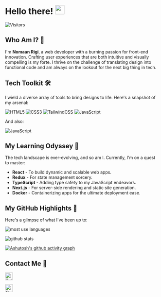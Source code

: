 # Hello there!  <img width="30px" src="https://user-images.githubusercontent.com/74038190/216120981-b9507c36-0e04-4469-8e27-c99271b45ba5.png"/>

![Visitors](https://api.visitorbadge.io/api/visitors?path=https%3A%2F%2Fgithub.com%2Fnomaan-07&countColor=%23263759)

## Who Am I? 🤔
I'm **Nomaan Rigi**, a web developer with a burning passion for front-end innovation. Crafting user experiences that are both intuitive and visually compelling is my forte. I thrive on the challenge of translating design into functional code and am always on the lookout for the next big thing in tech.

## Tech Toolkit 🛠️
I wield a diverse array of tools to bring designs to life. Here's a snapshot of my arsenal:

![HTML5](https://img.shields.io/badge/HTML5-E34F26?style=for-the-badge&logo=html5&logoColor=white)
![CSS3](https://img.shields.io/badge/CSS3-1572B6?style=for-the-badge&logo=css3&logoColor=white)
![TailwindCSS](https://img.shields.io/badge/Tailwind_CSS-38B2AC?style=for-the-badge&logo=tailwind-css&logoColor=white)
![JavaScript](https://img.shields.io/badge/JavaScript-323330?style=for-the-badge&logo=javascript&logoColor=F7DF1E)

And also:

![JavaScript](https://img.shields.io/badge/Python-FFD43B?style=for-the-badge&logo=python&logoColor=blue)

## My Learning Odyssey 🌱
The tech landscape is ever-evolving, and so am I. Currently, I'm on a quest to master:

- **React** - To build dynamic and scalable web apps.
- **Redux** - For state management sorcery.
- **TypeScript** - Adding type safety to my JavaScript endeavors.
- **Next.js** - For server-side rendering and static site generation.
- **Docker** - Containerizing apps for the ultimate deployment ease.

## My GitHub Highlights 🌟

Here's a glimpse of what I've been up to:

![most use languages](https://github-readme-stats.vercel.app/api/top-langs/?username=nomaan-07&layout=donut&theme=highcontrast)

![github stats](https://github-readme-stats.vercel.app/api?username=nomaan-07&show_icons=true&theme=highcontrast&custom_title=My&nbsp;GitHub&nbsp;Stats)

[![Ashutosh's github activity graph](https://github-readme-activity-graph.vercel.app/graph?username=nomaan-07&custom_title=My&nbsp;Contribution&nbsp;Graph&theme=merko&area=true&hide_border=true)](https://github.com/ashutosh00710/github-readme-activity-graph)

## Contact Me 📱

<a href="https://t.me/nomaan07dev"><img height="25px" src="https://img.shields.io/badge/telegram-@nomaan07dev-0088cc?style=flat-square&logo=telegram" alt="Telegram"/></a>

<a href="mailto: nomaan07.dev@gmail.com"><img height="25px" src="https://img.shields.io/badge/gmail-nomaan07.dev-ff4343?style=flat-square&logo=gmail" alt="Gmail"/></a>
